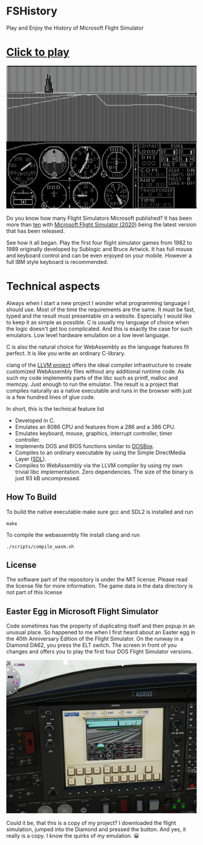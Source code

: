 FSHistory
=========

Play and Enjoy the History of Microsoft Flight Simulator

# **[Click to play][project demo]**

![web demonstration](images/slides.gif)

Do you know how many Flight Simulators Microsoft published? It has been more than [ten](https://en.wikipedia.org/wiki/Microsoft_Flight_Simulator) with [Microsoft Flight Simulator (2020)](https://de.wikipedia.org/wiki/Microsoft_Flight_Simulator_(2020)) being the latest version that has been released. 

See how it all began. Play the first four flight simulator games from 1982 to 1989 originally developed by Sublogic and Bruce Artwick. It has full mouse and keyboard control and can be even enjoyed on your mobile. However a full IBM style keyboard is recommended.

# Technical aspects

Always when I start a new project I wonder what programming language I should use. Most of the time the requirements are the same. It must be fast, typed and the result must presentable on a website. Especially I would like to keep it as simple as possible. C is usually my language of choice when the logic doesn't get too complicated. And this is exactly the case for such emulators. Low level hardware emulation on a low level language.

C is also the natural choice for WebAssembly as the language features fit perfect. It is like you write an ordinary C-library.

clang of the [LLVM project](https://llvm.org/) offers the ideal compiler infrastructure to create customized WebAssembly files without any additional runtime code. As such my code implements parts of the libc such as printf, malloc and memcpy. Just enough to run the emulator. The result is a project that compiles naturally as a native executable and runs in the browser with just is a few hundred lines of glue code.

In short, this is the technical feature list

 * Developed in C.
 * Emulates an 8086 CPU and features from a 286 and a 386 CPU.
 * Emulates keyboard, mouse, graphics, interrupt controller, timer controller.
 * Implements DOS and BIOS functions similar to [DOSBox](https://www.dosbox.com/).
 * Compiles to an ordinary executable by using the Simple DirectMedia Layer ([SDL](http://www.libsdl.org/)).
 * Compiles to WebAssembly via the LLVM compiler by using my own trivial libc implementation. Zero dependencies. The size of the binary is just 93 kB uncompressed.

## How To Build

To build the native executable make sure gcc and SDL2 is installed and run

```
make
```

To compile the webassembly file install clang and run
```
./scripts/compile_wasm.sh
```

## License

The software part of the repository is under the MIT license. Please read the license file for more information. The game data in the data directory is not part of this license

[project demo]: https://s-macke.github.io/FSHistory/

## Easter Egg in Microsoft Flight Simulator

Code sometimes has the property of duplicating itself and then popup in an unusual place. 
So happened to me when I first heard about an Easter egg in the 40th Anniversary 
Edition of the Flight Simulator. On the runway in a Diamond DA62, you press 
the ELT switch. The screen in front of you changes and offers you to play the first
four DOS Flight Simulator versions.

![MFS Easter Egg](images/MFS-Easter-Egg.jpg)

Could it be, that this is a copy of my project? I downloaded the flight simulation, jumped into the Diamond and pressed the button. And yes, it really is a copy.
I know the quirks of my emulation. 😀
